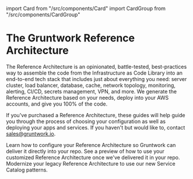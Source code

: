 import Card from "/src/components/Card"
import CardGroup from "/src/components/CardGroup"

# The Gruntwork Reference Architecture

The Reference Architecture is an opinionated, battle-tested, best-practices way to assemble the code from the Infrastructure as Code Library into an end-to-end tech stack that includes just about everything you need: server cluster, load balancer, database, cache, network topology, monitoring, alerting, CI/CD, secrets management, VPN, and more. We generate the Reference Architecture based on your needs, deploy into your AWS accounts, and give you 100% of the code.

If you've purchased a Reference Architecture, these guides will help guide you through the process of choosing your configuration as well as deploying your apps and services. If you haven't but would like to, contact [sales@gruntwork.io](mailto:sales@gruntwork.io).

<CardGroup cols={2}>

<Card
  title="Configure Your Reference Architecture"
  href="/guides/reference-architecture/configuration-guide">
Learn how to configure your Reference Architecture so Gruntwork can deliver it directly into your repo.
</Card>
<Card
  title="Example Usage Guide"
  href="/guides/reference-architecture/example-usage-guide">
See a preview of how to use your customized Reference Architecture once we've delivered it in your repo.
</Card>
<Card
  title="Update to the Gruntwork Service Catalog"
  href="/guides/reference-architecture/update-to-service-catalog">
Modernize your legacy Reference Architecture to use our new Service Catalog patterns.
</Card>

</CardGroup>
